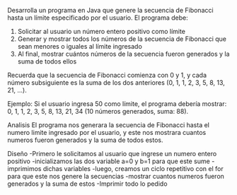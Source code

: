  Desarrolla un programa en Java que genere la secuencia de Fibonacci hasta un límite especificado por el usuario. El programa debe:

1. Solicitar al usuario un número entero positivo como límite
2. Generar y mostrar todos los números de la secuencia de Fibonacci que sean menores o iguales al límite ingresado
3. Al final, mostrar cuántos números de la secuencia fueron generados y la suma de todos ellos

Recuerda que la secuencia de Fibonacci comienza con 0 y 1, y cada número subsiguiente es la suma de los dos anteriores (0, 1, 1, 2, 3, 5, 8, 13, 21, ...).

Ejemplo: Si el usuario ingresa 50 como límite, el programa debería mostrar: 0, 1, 1, 2, 3, 5, 8, 13, 21, 34 (10 números generados, suma: 88).

Analisis
El programa nos generara la secuencia de Fibonacci hasta el numero limite ingresado por el usuario, y este nos mostrara cuantos numeros fueron generados y la suma de todos estos.


Diseño
-Primero le solicitamos al usuario que ingrese un numero entero positivo
-inicializamos las dos variable a=0 y b=1 para que este sume
-imprimimos dichas variables
-luego, creamos un ciclo repetitivo con el for para que este nos genere la secuencias
-mostrar cuantos numeros fueron generados y la suma de estos
-Imprimir todo lo pedido